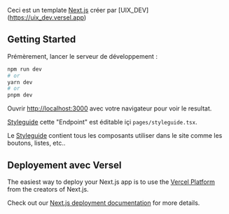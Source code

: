 Ceci est un template [Next.js](https://nextjs.org/) créer par [UIX_DEV] (https://uix_dev.versel.app)

## Getting Started

Prémèrement, lancer le serveur de développement : 

```bash
npm run dev
# or
yarn dev
# or
pnpm dev
```

Ouvrir [http://localhost:3000](http://localhost:3000) avec votre navigateur pour voir le resultat.

[Styleguide](http://localhost:3000/styleguide) cette "Endpoint" est éditable içi `pages/styleguide.tsx`.

Le [Styleguide](http://localhost:3000/styleguide) contient tous les composants utiliser dans le site comme les boutons, listes, etc..


## Deployement avec Versel

The easiest way to deploy your Next.js app is to use the [Vercel Platform](https://vercel.com/new?utm_medium=default-template&filter=next.js&utm_source=create-next-app&utm_campaign=create-next-app-readme) from the creators of Next.js.

Check out our [Next.js deployment documentation](https://nextjs.org/docs/deployment) for more details.
